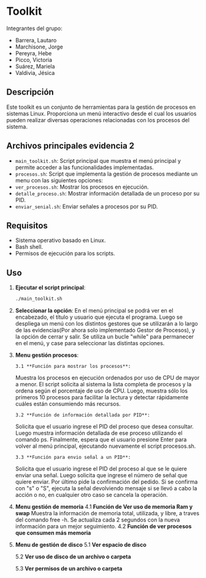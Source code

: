 # Toolkit

Integrantes del grupo:

- Barrera, Lautaro
- Marchisone, Jorge
- Pereyra, Hebe
- Picco, Victoria
- Suárez, Mariela
- Valdivia, Jésica

## Descripción

Este toolkit es un conjunto de herramientas para la gestión de procesos en sistemas Linux. Proporciona un menú interactivo desde el cual los usuarios pueden realizar diversas operaciones relacionadas con los procesos del sistema.

## Archivos principales evidencia 2

- `main_toolkit.sh`: Script principal que muestra el menú principal y permite acceder a las funcionalidades implementadas.
- `procesos.sh`: Script que implementa la gestión de procesos mediante un menu con las siguientes opciones:
- `ver_procesos.sh`: Mostrar los procesos en ejecución.
- `detalle_proceso.sh`: Mostrar información detallada de un proceso por su PID.
- `enviar_senial.sh`: Enviar señales a procesos por su PID.

## Requisitos

- Sistema operativo basado en Linux.
- Bash shell.
- Permisos de ejecución para los scripts.

## Uso

1.  **Ejecutar el script principal**:

    ```bash
    ./main_toolkit.sh
    ```

2.  **Seleccionar la opción**:
    En el menú principal se podrá ver en el encabezado, el título y usuario que ejecuta el programa.
    Luego se despliega un menú con los distintos gestores que se utilizarán a lo largo de las evidencias(Por ahora solo implementado Gestor de Procesos), y la opción de cerrar y salir.
    Se utiliza un bucle "while" para permanecer en el menú, y case para seleccionar las distintas opciones.

3.  **Menu gestión procesos**:

        3.1 **Función para mostrar los procesos**:

    Muestra los procesos en ejecución ordenados por uso de CPU de mayor a menor. El script solicita al sistema la lista completa de procesos y la ordena según el porcentaje de uso de CPU.
    Luego, muestra sólo los primeros 10 procesos para facilitar la lectura y detectar rápidamente cuáles están consumiendo más recursos.

        3.2 **Función de información detallada por PID**:

    Solicita que el usuario ingrese el PID del proceso que desea consultar.
    Luego muestra información detallada de ese proceso utilizando el comando ps.
    Finalmente, espera que el usuario presione Enter para volver al menú principal, ejecutando nuevamente el script procesos.sh.

        3.3 **Función para envio señal a un PID**:

    Solicita que el usuario ingrese el PID del proceso al que se le quiere enviar una señal.
    Luego solicita que ingrese el número de señal que quiere enviar.
    Por último pide la confirmación del pedido. Si se confirma con "s" o "S", ejecuta la señal devolviendo mensaje si se llevó a cabo la acción o no, en cualquier otro caso se cancela la operación.

4.  **Menu gestión de memoria**
    4.1 **Función de Ver uso de memoria Ram y swap**
    Muestra la información de memoria total, utilizada, y libre, a traves del comando free -h. Se actualiza cada 2 segundos con la nueva información para un mejor seguimiento.
    4.2 **Función de ver procesos que consumen más memoria**

5.  **Menu de gestión de disco**
    5.1 **Ver espacio de disco**

    5.2 **Ver uso de disco de un archivo o carpeta**

    5.3 **Ver permisos de un archivo o carpeta**
